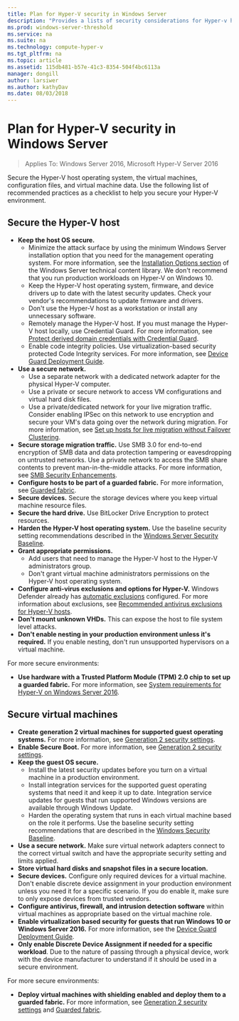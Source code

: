 ```yaml
---
title: Plan for Hyper-V security in Windows Server
description: "Provides a lists of security considerations for Hyper-v hosts and virtual machines"
ms.prod: windows-server-threshold
ms.service: na
ms.suite: na
ms.technology: compute-hyper-v
ms.tgt_pltfrm: na
ms.topic: article
ms.assetid: 115db481-b57e-41c3-8354-504f4bc6113a
manager: dongill
author: larsiwer
ms.author: kathyDav
ms.date: 08/03/2018
---
```


# Plan for Hyper-V security in Windows Server

>Applies To: Windows Server 2016, Microsoft Hyper-V Server 2016

Secure the Hyper-V host operating system, the virtual machines, configuration files, and virtual machine data. Use the following list of recommended practices as a checklist to help you secure your Hyper-V environment.

## Secure the Hyper-V host
- **Keep the host OS secure.**
    - Minimize the attack surface by using the minimum Windows Server installation option that you need for the management operating system. For more information, see the [Installation Options section](../../../windowsserverdocs/windows-server.md#installation-options) of the Windows Server technical content library. We don't recommend that you run production workloads on Hyper-V on Windows 10.
    - Keep the Hyper-V host operating system, firmware, and device drivers up to date with the latest security updates. Check your vendor's recommendations to update firmware and drivers.
    - Don't use the Hyper-V host as a workstation or install any unnecessary software.
    - Remotely manage the Hyper-V host. If you must manage the Hyper-V host locally, use Credential Guard. For more information, see [Protect derived domain credentials with Credential Guard](https://docs.microsoft.com/windows/access-protection/credential-guard/credential-guard).
    - Enable code integrity policies. Use virtualization-based security protected Code Integrity services. For more information, see [Device Guard Deployment Guide](https://docs.microsoft.com/windows/device-security/device-guard/device-guard-deployment-guide).
- **Use a secure network.**
    - Use a separate network with a dedicated network adapter for the physical Hyper-V computer.
    - Use a private or secure network to access VM configurations and virtual hard disk files.
    - Use a private/dedicated network for your live migration traffic. Consider enabling IPSec on this network to use encryption and secure your VM's data going over the network during migration. For more information, see [Set up hosts for live migration without Failover Clustering](../deploy/set-up-hosts-for-live-migration-without-failover-clustering.md).
- **Secure storage migration traffic.** Use SMB 3.0 for end-to-end encryption of SMB data and data protection tampering or eavesdropping on untrusted networks. Use a private network to access the SMB share contents to prevent man-in-the-middle attacks. For more information, see [SMB Security Enhancements](https://technet.microsoft.com/library/dn551363.aspx). 
- **Configure hosts to be part of a guarded fabric.** For more information, see [Guarded fabric](../../guarded-fabric-shielded-vm/guarded-fabric-and-shielded-vms-top-node.md).
- **Secure devices.** Secure the storage devices where you keep virtual machine resource files.
- **Secure the hard drive.** Use BitLocker Drive Encryption to protect resources.
- **Harden the Hyper-V host operating system.** Use the baseline security setting recommendations described in the [Windows Server Security Baseline](https://docs.microsoft.com/windows/device-security/windows-security-baselines).
- **Grant appropriate permissions.**
    - Add users that need to manage the Hyper-V host to the Hyper-V administrators group.
    - Don't grant virtual machine administrators permissions on the Hyper-V host operating system.
- **Configure anti-virus exclusions and options for Hyper-V.**  Windows Defender already has [automatic exclusions](../../../security/windows-defender/automatic-exclusions-for-windows-defender.md) configured. For more information about exclusions, see [Recommended antivirus exclusions for Hyper-V hosts](https://support.microsoft.com/kb/3105657). 
- **Don't mount unknown VHDs.** This can expose the host to file system level attacks.
- **Don't enable nesting in your production environment unless it's required.** If you enable nesting, don't run unsupported hypervisors on a virtual machine.  

For more secure environments:
- **Use hardware with a Trusted Platform Module (TPM) 2.0 chip to set up a guarded fabric.** For more information, see [System requirements for Hyper-V on Windows Server 2016](../system-requirements-for-hyper-v-on-windows.md).

## Secure virtual machines
- **Create generation 2 virtual machines for supported guest operating systems.** For more information, see [Generation 2 security settings](../learn-more/Generation-2-virtual-machine-security-settings-for-Hyper-V.md).
- **Enable Secure Boot.** For more information, see [Generation 2 security settings](../learn-more/Generation-2-virtual-machine-security-settings-for-Hyper-V.md).
- **Keep the guest OS secure.**
    - Install the latest security updates before you turn on a virtual machine in a production environment.
    - Install integration services for the supported guest operating systems that need it and keep it up to date. Integration service updates for guests that run supported Windows versions are available through Windows Update.
    - Harden the operating system that runs in each virtual machine based on the role it performs. Use the baseline security setting recommendations that are described in the [Windows Security Baseline](https://docs.microsoft.com/windows/device-security/windows-security-baselines).
- **Use a secure network.** Make sure virtual network adapters connect to the correct virtual switch and have the appropriate security setting and limits applied.
- **Store virtual hard disks and snapshot files in a secure location.**
- **Secure devices.** Configure only required devices for a virtual machine. Don't enable discrete device assignment in your production environment unless you need it for a specific scenario. If you do enable it, make sure to only expose devices from trusted vendors. 
- **Configure antivirus, firewall, and intrusion detection software** within virtual machines as appropriate based on the virtual machine role.
- **Enable virtualization based security for guests that run Windows 10 or Windows Server 2016.** For more information, see the [Device Guard Deployment Guide](https://docs.microsoft.com/windows/device-security/device-guard/device-guard-deployment-guide).
- **Only enable Discrete Device Assignment if needed for a specific workload**. Due to the nature of passing through a physical device, work with the device manufacturer to understand if it should be used in a secure environment.

For more secure environments:

- **Deploy virtual machines with shielding enabled and deploy them to a guarded fabric.** For more information, see [Generation 2 security settings](../learn-more/Generation-2-virtual-machine-security-settings-for-Hyper-V.md) and [Guarded fabric](../../guarded-fabric-shielded-vm/guarded-fabric-and-shielded-vms-top-node.md).
